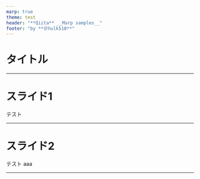```yaml
---
marp: true
theme: test
header: "**Qiita** __Marp samples__"
footer: "by **＠hulk510**"
---
```


# タイトル

---

# スライド1

テスト

---

# スライド2

テスト
aaa

---
